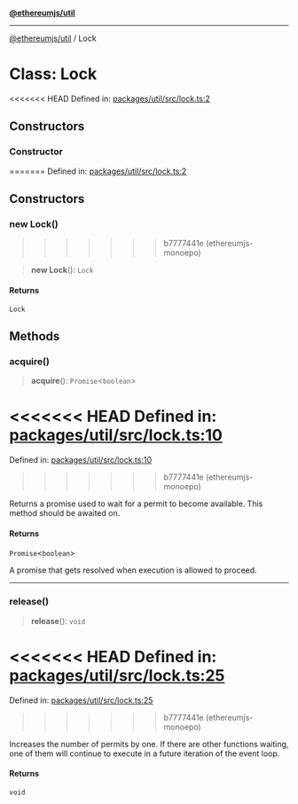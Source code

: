 [**@ethereumjs/util**](../README.md)

***

[@ethereumjs/util](../README.md) / Lock

# Class: Lock

<<<<<<< HEAD
Defined in: [packages/util/src/lock.ts:2](https://github.com/ethereumjs/ethereumjs-monorepo/blob/master/packages/util/src/lock.ts#L2)

## Constructors

### Constructor
=======
Defined in: [packages/util/src/lock.ts:2](https://github.com/Dargon789/ethereumjs-monorepo/blob/master/packages/util/src/lock.ts#L2)

## Constructors

### new Lock()
>>>>>>> b7777441e (ethereumjs-monoepo)

> **new Lock**(): `Lock`

#### Returns

`Lock`

## Methods

### acquire()

> **acquire**(): `Promise`\<`boolean`\>

<<<<<<< HEAD
Defined in: [packages/util/src/lock.ts:10](https://github.com/ethereumjs/ethereumjs-monorepo/blob/master/packages/util/src/lock.ts#L10)
=======
Defined in: [packages/util/src/lock.ts:10](https://github.com/Dargon789/ethereumjs-monorepo/blob/master/packages/util/src/lock.ts#L10)
>>>>>>> b7777441e (ethereumjs-monoepo)

Returns a promise used to wait for a permit to become available. This method should be awaited on.

#### Returns

`Promise`\<`boolean`\>

A promise that gets resolved when execution is allowed to proceed.

***

### release()

> **release**(): `void`

<<<<<<< HEAD
Defined in: [packages/util/src/lock.ts:25](https://github.com/ethereumjs/ethereumjs-monorepo/blob/master/packages/util/src/lock.ts#L25)
=======
Defined in: [packages/util/src/lock.ts:25](https://github.com/Dargon789/ethereumjs-monorepo/blob/master/packages/util/src/lock.ts#L25)
>>>>>>> b7777441e (ethereumjs-monoepo)

Increases the number of permits by one. If there are other functions waiting, one of them will
continue to execute in a future iteration of the event loop.

#### Returns

`void`
